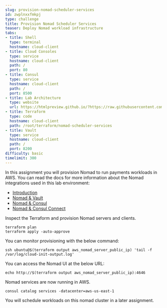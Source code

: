 ```yaml
---
slug: provision-nomad-scheduler-services
id: zwplnxxfmkpj
type: challenge
title: Provision Nomad Scheduler Services
teaser: Deploy Nomad workload infrastructure
tabs:
- title: Shell
  type: terminal
  hostname: cloud-client
- title: Cloud Consoles
  type: service
  hostname: cloud-client
  path: /
  port: 80
- title: Consul
  type: service
  hostname: cloud-client
  path: /
  port: 8500
- title: Lab Architecture
  type: website
  url: https://htmlpreview.github.io/?https://raw.githubusercontent.com/hashicorp/field-workshops-consul/blob/master/instruqt-tracks/multi-cloud-service-networking-with-consul/assets/diagrams/diagrams.html
- title: Terraform
  type: code
  hostname: cloud-client
  path: /root/terraform/nomad-scheduler-services
- title: Vault
  type: service
  hostname: cloud-client
  path: /
  port: 8200
difficulty: basic
timelimit: 300
---
```

In this assignment you will provision Nomad to run payments workloads in AWS.
You can read the docs for more information about the Nomad integrations used in this lab environment: <br>

* [Introduction](https://www.nomadproject.io/intro)
* [Nomad & Vault](https://www.nomadproject.io/docs/integrations/vault-integration)
* [Nomad & Consul](https://www.nomadproject.io/docs/integrations/consul-integration)
* [Nomad & Consul Connect](https://www.nomadproject.io/docs/integrations/consul-connect)

Inspect the Terraform and provision Nomad servers and clients. <br>

```
terraform plan
terraform apply -auto-approve
```

You can monitor provisioning with the below command: <br>

```
ssh ubuntu@$(terraform output aws_nomad_server_public_ip) 'tail -f /var/log/cloud-init-output.log'
```

You can access the Nomad UI at the below URL: <br>

```
echo http://$(terraform output aws_nomad_server_public_ip):4646
```

Nomad services are now running in AWS. <br>

```
consul catalog services -datacenter=aws-us-east-1
```

You will schedule workloads on this nomad cluster in a later assignment.

